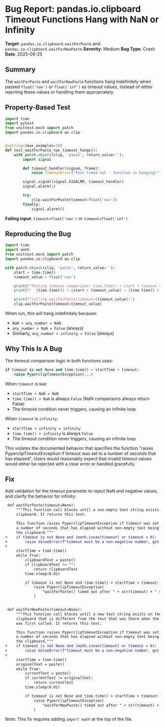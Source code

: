 # Bug Report: pandas.io.clipboard Timeout Functions Hang with NaN or Infinity

**Target**: `pandas.io.clipboard.waitForPaste` and `pandas.io.clipboard.waitForNewPaste`
**Severity**: Medium
**Bug Type**: Crash
**Date**: 2025-09-25

## Summary

The `waitForPaste` and `waitForNewPaste` functions hang indefinitely when passed `float('nan')` or `float('inf')` as timeout values, instead of either rejecting these values or handling them appropriately.

## Property-Based Test

```python
import time
import pytest
from unittest.mock import patch
import pandas.io.clipboard as clip


@settings(max_examples=10)
def test_waitForPaste_nan_timeout_hangs():
    with patch.object(clip, 'paste', return_value=''):
        import signal

        def timeout_handler(signum, frame):
            raise TimeoutError("Test timed out - function is hanging!")

        signal.signal(signal.SIGALRM, timeout_handler)
        signal.alarm(1)

        try:
            clip.waitForPaste(timeout=float('nan'))
        finally:
            signal.alarm(0)
```

**Failing input**: `timeout=float('nan')` or `timeout=float('inf')`

## Reproducing the Bug

```python
import time
import math
from unittest.mock import patch
import pandas.io.clipboard as clip

with patch.object(clip, 'paste', return_value=''):
    start = time.time()
    timeout_value = float('nan')

    print(f"Testing timeout comparison: time.time() > start + timeout_value")
    print(f"  {time.time()} > {start + timeout_value} = {time.time() > start + timeout_value}")

    print(f"Calling waitForPaste(timeout={timeout_value})")
    clip.waitForPaste(timeout=timeout_value)
```

When run, this will hang indefinitely because:
- `NaN + any_number = NaN`
- `any_number > NaN = False` (always)
- Similarly, `any_number > infinity = False` (always)

## Why This Is A Bug

The timeout comparison logic in both functions uses:
```python
if timeout is not None and time.time() > startTime + timeout:
    raise PyperclipTimeoutException(...)
```

When `timeout` is `NaN`:
- `startTime + NaN = NaN`
- `time.time() > NaN` is always `False` (NaN comparisons always return False)
- The timeout condition never triggers, causing an infinite loop

When `timeout` is `infinity`:
- `startTime + infinity = infinity`
- `time.time() > infinity` is always `False`
- The timeout condition never triggers, causing an infinite loop

This violates the documented behavior that specifies the function "raises PyperclipTimeoutException if timeout was set to a number of seconds that has elapsed". Users would reasonably expect that invalid timeout values would either be rejected with a clear error or handled gracefully.

## Fix

Add validation for the timeout parameter to reject NaN and negative values, and clarify the behavior for infinity:

```diff
 def waitForPaste(timeout=None):
     """This function call blocks until a non-empty text string exists on the
     clipboard. It returns this text.

     This function raises PyperclipTimeoutException if timeout was set to
     a number of seconds that has elapsed without non-empty text being put on
     the clipboard."""
+    if timeout is not None and (math.isnan(timeout) or timeout < 0):
+        raise ValueError(f"timeout must be a non-negative number, got {timeout}")
+
     startTime = time.time()
     while True:
         clipboardText = paste()
         if clipboardText != "":
             return clipboardText
         time.sleep(0.01)

         if timeout is not None and time.time() > startTime + timeout:
             raise PyperclipTimeoutException(
                 "waitForPaste() timed out after " + str(timeout) + " seconds."
             )


 def waitForNewPaste(timeout=None):
     """This function call blocks until a new text string exists on the
     clipboard that is different from the text that was there when the function
     was first called. It returns this text.

     This function raises PyperclipTimeoutException if timeout was set to
     a number of seconds that has elapsed without non-empty text being put on
     the clipboard."""
+    if timeout is not None and (math.isnan(timeout) or timeout < 0):
+        raise ValueError(f"timeout must be a non-negative number, got {timeout}")
+
     startTime = time.time()
     originalText = paste()
     while True:
         currentText = paste()
         if currentText != originalText:
             return currentText
         time.sleep(0.01)

         if timeout is not None and time.time() > startTime + timeout:
             raise PyperclipTimeoutException(
                 "waitForNewPaste() timed out after " + str(timeout) + " seconds."
             )
```

Note: This fix requires adding `import math` at the top of the file.